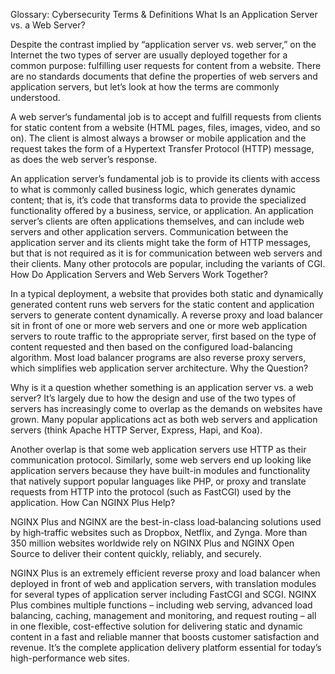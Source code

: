 
Glossary: Cybersecurity Terms & Definitions
What Is an Application Server vs. a Web Server?

Despite the contrast implied by “application server vs. web server,” on the Internet the two types of server are usually deployed together for a common purpose: fulfilling user requests for content from a website. There are no standards documents that define the properties of web servers and application servers, but let’s look at how the terms are commonly understood.

A web server‘s fundamental job is to accept and fulfill requests from clients for static content from a website (HTML pages, files, images, video, and so on). The client is almost always a browser or mobile application and the request takes the form of a Hypertext Transfer Protocol (HTTP) message, as does the web server’s response.

An application server’s fundamental job is to provide its clients with access to what is commonly called business logic, which generates dynamic content; that is, it’s code that transforms data to provide the specialized functionality offered by a business, service, or application. An application server’s clients are often applications themselves, and can include web servers and other application servers. Communication between the application server and its clients might take the form of HTTP messages, but that is not required as it is for communication between web servers and their clients. Many other protocols are popular, including the variants of CGI.
How Do Application Servers and Web Servers Work Together?

In a typical deployment, a website that provides both static and dynamically generated content runs web servers for the static content and application servers to generate content dynamically. A reverse proxy and load balancer sit in front of one or more web servers and one or more web application servers to route traffic to the appropriate server, first based on the type of content requested and then based on the configured load-balancing algorithm. Most load balancer programs are also reverse proxy servers, which simplifies web application server architecture.
Why the Question?

Why is it a question whether something is an application server vs. a web server? It’s largely due to how the design and use of the two types of servers has increasingly come to overlap as the demands on websites have grown. Many popular applications act as both web servers and application servers (think Apache HTTP Server, Express, Hapi, and Koa).

Another overlap is that some web application servers use HTTP as their communication protocol. Similarly, some web servers end up looking like application servers because they have built-in modules and functionality that natively support popular languages like PHP, or proxy and translate requests from HTTP into the protocol (such as FastCGI) used by the application.
How Can NGINX Plus Help?

NGINX Plus and NGINX are the best-in-class load‑balancing solutions used by high‑traffic websites such as Dropbox, Netflix, and Zynga. More than 350 million websites worldwide rely on NGINX Plus and NGINX Open Source to deliver their content quickly, reliably, and securely.

NGINX Plus is an extremely efficient reverse proxy and load balancer when deployed in front of web and application servers, with translation modules for several types of application server including FastCGI and SCGI. NGINX Plus combines multiple functions – including web serving, advanced load balancing, caching, management and monitoring, and request routing – all in one flexible, cost-effective solution for delivering static and dynamic content in a fast and reliable manner that boosts customer satisfaction and revenue. It’s the complete application delivery platform essential for today’s high-performance web sites.
